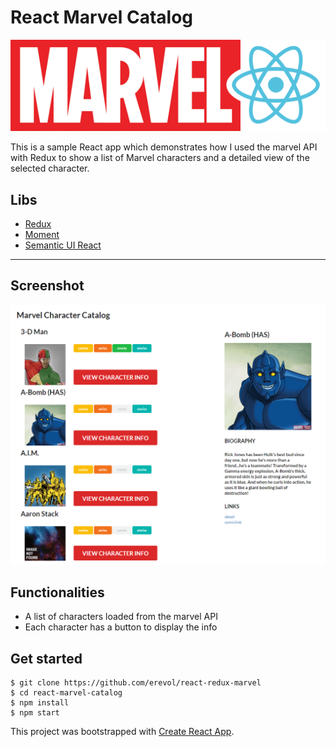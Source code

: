 # React Marvel Catalog

![ReactMarvel](./src/assets/react-marvel.png)

This is a sample React app which demonstrates how I used the marvel API with Redux to show a list of Marvel characters and a detailed view of the selected character.

## Libs
 - [Redux](http://redux.js.org/)
 - [Moment](https://momentjs.com/)
 - [Semantic UI React](https://react.semantic-ui.com)
---
## Screenshot
![Screenshot](./src/assets//screenshot.png)

## Functionalities
 - A list of characters loaded from the marvel API
 - Each character has a button to display the info

 ## Get started

 ```
 $ git clone https://github.com/erevol/react-redux-marvel
 $ cd react-marvel-catalog
 $ npm install
 $ npm start
 ```

This project was bootstrapped with [Create React App](https://github.com/facebook/create-react-app).